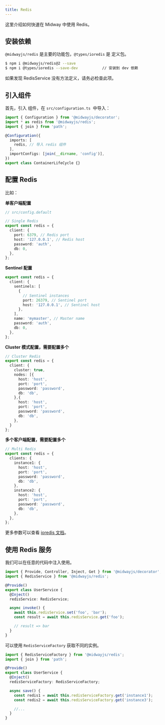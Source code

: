 ```yaml
---
title: Redis
---
```


这里介绍如何快速在 Midway 中使用 Redis。

## 安装依赖

`@midwayjs/redis` 是主要的功能包，`@types/ioredis` 是 定义包。

```bash
$ npm i @midwayjs/redis@2 --save
$ npm i @types/ioredis --save-dev			// 安装到 dev 依赖
```

如果发现 RedisService 没有方法定义，请务必检查此项。


## 引入组件

首先，引入 组件，在 `src/configuration.ts`  中导入：

```typescript
import { Configuration } from '@midwayjs/decorator';
import * as redis from '@midwayjs/redis';
import { join } from 'path';

@Configuration({
  imports: [
    redis, // 导入 redis 组件
  ],
  importConfigs: [join(__dirname, 'config')],
})
export class ContainerLifeCycle {}
```

## 配置 Redis

比如：


**单客户端配置**

```typescript
// src/config.default

// Single Redis
export const redis = {
  client: {
    port: 6379, // Redis port
    host: '127.0.0.1', // Redis host
    password: 'auth',
    db: 0,
  },
};
```

**Sentinel 配置**

```typescript
export const redis = {
  client: {
    sentinels: [
      {
        // Sentinel instances
        port: 26379, // Sentinel port
        host: '127.0.0.1', // Sentinel host
      },
    ],
    name: 'mymaster', // Master name
    password: 'auth',
    db: 0,
  },
};
```

**Cluster 模式配置，需要配置多个**

```typescript
// Cluster Redis
export const redis = {
  client: {
  	cluster: true,
    nodes: [{
      host: 'host',
      port: 'port',
      password: 'password',
      db: 'db',
    },{
      host: 'host',
      port: 'port',
      password: 'password',
      db: 'db',
    },
  }
};
```


**多个客户端配置，需要配置多个**

```typescript
// Multi Redis
export const redis = {
  clients: {
    instance1: {
      host: 'host',
      port: 'port',
      password: 'password',
      db: 'db',
    },
    instance2: {
      host: 'host',
      port: 'port',
      password: 'password',
      db: 'db',
    },
  },
};
```

更多参数可以查看 [ioredis 文档](https://github.com/luin/ioredis/blob/master/API.md#new_Redis_new)。


## 使用 Redis 服务

我们可以在任意的代码中注入使用。

```typescript
import { Provide, Controller, Inject, Get } from '@midwayjs/decorator';
import { RedisService } from '@midwayjs/redis';

@Provide()
export class UserService {
  @Inject()
  redisService: RedisService;

  async invoke() {
    await this.redisService.set('foo', 'bar');
    const result = await this.redisService.get('foo');

    // result => bar
  }
}
```



可以使用 `RedisServiceFactory` 获取不同的实例。

```typescript
import { RedisServiceFactory } from '@midwayjs/redis';
import { join } from 'path';

@Provide()
export class UserService {
  @Inject()
  redisServiceFactory: RedisServiceFactory;

  async save() {
    const redis1 = await this.redisServiceFactory.get('instance1');
    const redis2 = await this.redisServiceFactory.get('instance3');

    //...
  }
}
```
